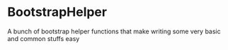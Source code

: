 # BootstrapHelper
A bunch of bootstrap helper functions that make writing some very basic and common stuffs easy
